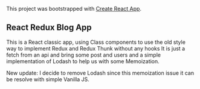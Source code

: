 This project was bootstrapped with [Create React App](https://github.com/facebook/create-react-app).

## React Redux Blog App

This is a React classic app, using Class components to use the old style way to implement Redux and Redux Thunk without any hooks
It is just a fetch from an api and bring some post and users and a simple implementation of Lodash to help us with some Memoization.

New update: I decide to remove Lodash since this memoization issue it can be resolve with simple Vanilla JS.
